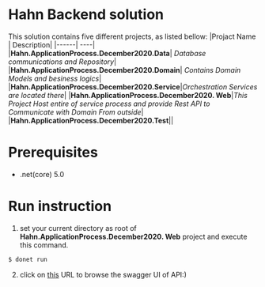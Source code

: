 # Hahn Backend solution
This solution contains five different projects, as listed bellow:
|Projact Name | Description|
|------| ----|
|**Hahn.ApplicationProcess.December2020.Data**| *Database communications and Repository*|
|**Hahn.ApplicationProcess.December2020.Domain**| *Contains Domain Models and besiness logics*|
|**Hahn.ApplicationProcess.December2020.Service**|*Orchestration Services are located there*|
|**Hahn.ApplicationProcess.December2020. Web**|*This Project Host entire of service process and provide Rest API to Communicate with Domain From outside*|
|**Hahn.ApplicationProcess.December2020.Test**||
 
# Prerequisites 
* .net(core) 5.0  

# Run instruction
1. set your current directory as root of **Hahn.ApplicationProcess.December2020. Web** project and execute this command.
```sh
$ donet run 
```
2. click on [this](https://localhost:5001/swagger/index.html) URL to browse the swagger UI of API:)

